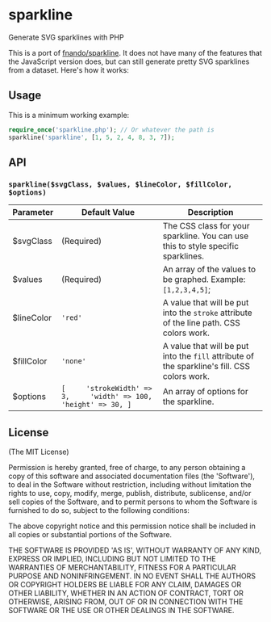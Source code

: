 # sparkline
Generate SVG sparklines with PHP

This is a port of [fnando/sparkline](https://github.com/fnando/sparkline). It does not have many of the features that the JavaScript version does, but can still generate pretty SVG sparklines from a dataset. Here's how it works:

## Usage
This is a minimum working example:
```php
require_once('sparkline.php'); // Or whatever the path is
sparkline('sparkline', [1, 5, 2, 4, 8, 3, 7]);
```

## API
### `sparkline($svgClass, $values, $lineColor, $fillColor, $options)`
| Parameter  | Default Value                                                         | Description                                                                                  |
|------------|-----------------------------------------------------------------------|----------------------------------------------------------------------------------------------|
| $svgClass  | (Required)                                                            | The CSS class for your sparkline. You can use this to style specific sparklines.             |
| $values    | (Required)                                                            | An array of the values to be graphed. Example: `[1,2,3,4,5]`;                                |
| $lineColor | `'red'`                                                               | A value that will be put into the `stroke` attribute of the line path. CSS colors work.      |
| $fillColor | `'none'`                                                              | A value that will be put into the `fill` attribute of the sparkline's fill. CSS colors work. |
| $options   | `[     'strokeWidth' => 3,     'width' => 100,     'height' => 30, ]` | An array of options for the sparkline.                                                       |


## License
(The MIT License)

Permission is hereby granted, free of charge, to any person obtaining a copy of this software and associated documentation files (the 'Software'), to deal in the Software without restriction, including without limitation the rights to use, copy, modify, merge, publish, distribute, sublicense, and/or sell copies of the Software, and to permit persons to whom the Software is furnished to do so, subject to the following conditions:

The above copyright notice and this permission notice shall be included in all copies or substantial portions of the Software.

THE SOFTWARE IS PROVIDED 'AS IS', WITHOUT WARRANTY OF ANY KIND, EXPRESS OR IMPLIED, INCLUDING BUT NOT LIMITED TO THE WARRANTIES OF MERCHANTABILITY, FITNESS FOR A PARTICULAR PURPOSE AND NONINFRINGEMENT. IN NO EVENT SHALL THE AUTHORS OR COPYRIGHT HOLDERS BE LIABLE FOR ANY CLAIM, DAMAGES OR OTHER LIABILITY, WHETHER IN AN ACTION OF CONTRACT, TORT OR OTHERWISE, ARISING FROM, OUT OF OR IN CONNECTION WITH THE SOFTWARE OR THE USE OR OTHER DEALINGS IN THE SOFTWARE.
